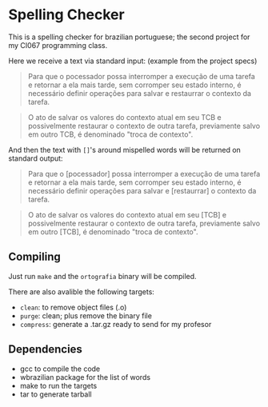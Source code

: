 # Spelling Checker

This is a spelling checker for brazilian portuguese; the second project for my CI067 programming class.

Here we receive a text via standard input: (example from the project specs)

>Para que o pocessador possa interromper a execução de uma tarefa
e retornar a ela mais tarde, sem corromper seu estado interno,
é necessário definir operações para salvar e restaurrar o
contexto da tarefa.

>O ato de salvar os valores do contexto atual em seu TCB e
possivelmente restaurar o contexto de outra tarefa, previamente
salvo em outro TCB, é denominado "troca de contexto".

And then the text with `[]`'s around mispelled words will be returned on standard output:

>Para que o [pocessador] possa interromper a execução de uma tarefa
e retornar a ela mais tarde, sem corromper seu estado interno, 
é necessário definir operações para salvar e [restaurrar] o
contexto da tarefa.

>O ato de salvar os valores do contexto atual em seu [TCB] e
possivelmente restaurar o contexto de outra tarefa, previamente
salvo em outro [TCB], é denominado "troca de contexto".

## Compiling

Just run `make` and the `ortografia` binary will be compiled.

There are also avalible the following targets:

* `clean`: to remove object files (.o)
* `purge`: clean; plus remove the binary file
* `compress`: generate a .tar.gz ready to send for my profesor 

## Dependencies

* gcc to compile the code
* wbrazilian package for the list of words 
* make to run the targets
* tar to generate tarball
